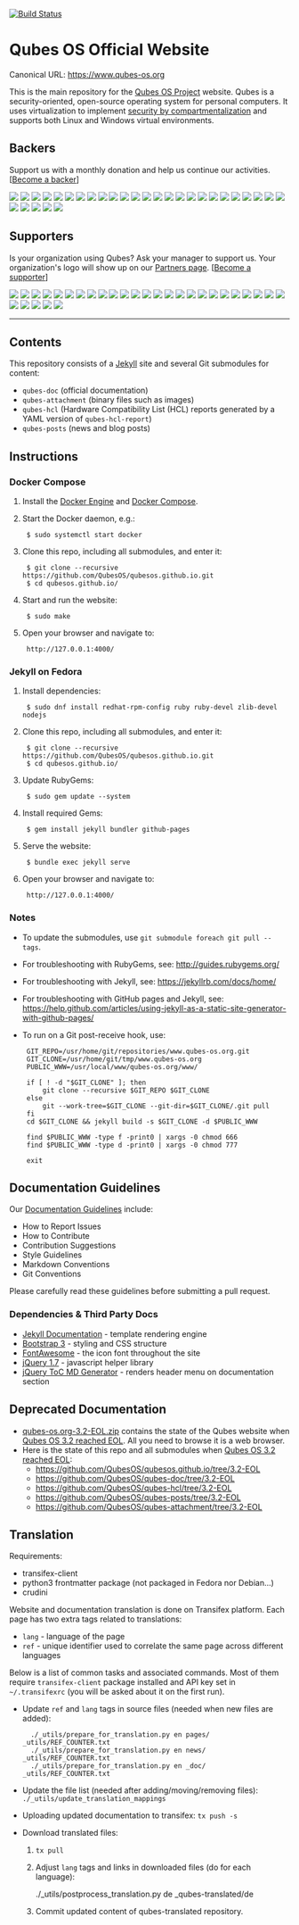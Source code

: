 [![Build Status](https://travis-ci.org/QubesOS/qubesos.github.io.svg?branch=master)](https://travis-ci.org/QubesOS/qubesos.github.io)

Qubes OS Official Website
=========================

Canonical URL: https://www.qubes-os.org

This is the main repository for the [Qubes OS Project][qubes] website. Qubes is
a security-oriented, open-source operating system for personal computers. It
uses virtualization to implement [security by compartmentalization][intro] and
supports both Linux and Windows virtual environments.


Backers
-------

Support us with a monthly donation and help us continue our activities. [[Become a backer](https://opencollective.com/qubes-os#backer)]

<a href="https://opencollective.com/qubes-os/backer/0/website" target="_blank"><img src="https://opencollective.com/qubes-os/backer/0/avatar.svg"></a>
<a href="https://opencollective.com/qubes-os/backer/1/website" target="_blank"><img src="https://opencollective.com/qubes-os/backer/1/avatar.svg"></a>
<a href="https://opencollective.com/qubes-os/backer/2/website" target="_blank"><img src="https://opencollective.com/qubes-os/backer/2/avatar.svg"></a>
<a href="https://opencollective.com/qubes-os/backer/3/website" target="_blank"><img src="https://opencollective.com/qubes-os/backer/3/avatar.svg"></a>
<a href="https://opencollective.com/qubes-os/backer/4/website" target="_blank"><img src="https://opencollective.com/qubes-os/backer/4/avatar.svg"></a>
<a href="https://opencollective.com/qubes-os/backer/5/website" target="_blank"><img src="https://opencollective.com/qubes-os/backer/5/avatar.svg"></a>
<a href="https://opencollective.com/qubes-os/backer/6/website" target="_blank"><img src="https://opencollective.com/qubes-os/backer/6/avatar.svg"></a>
<a href="https://opencollective.com/qubes-os/backer/7/website" target="_blank"><img src="https://opencollective.com/qubes-os/backer/7/avatar.svg"></a>
<a href="https://opencollective.com/qubes-os/backer/8/website" target="_blank"><img src="https://opencollective.com/qubes-os/backer/8/avatar.svg"></a>
<a href="https://opencollective.com/qubes-os/backer/9/website" target="_blank"><img src="https://opencollective.com/qubes-os/backer/9/avatar.svg"></a>
<a href="https://opencollective.com/qubes-os/backer/10/website" target="_blank"><img src="https://opencollective.com/qubes-os/backer/10/avatar.svg"></a>
<a href="https://opencollective.com/qubes-os/backer/11/website" target="_blank"><img src="https://opencollective.com/qubes-os/backer/11/avatar.svg"></a>
<a href="https://opencollective.com/qubes-os/backer/12/website" target="_blank"><img src="https://opencollective.com/qubes-os/backer/12/avatar.svg"></a>
<a href="https://opencollective.com/qubes-os/backer/13/website" target="_blank"><img src="https://opencollective.com/qubes-os/backer/13/avatar.svg"></a>
<a href="https://opencollective.com/qubes-os/backer/14/website" target="_blank"><img src="https://opencollective.com/qubes-os/backer/14/avatar.svg"></a>
<a href="https://opencollective.com/qubes-os/backer/15/website" target="_blank"><img src="https://opencollective.com/qubes-os/backer/15/avatar.svg"></a>
<a href="https://opencollective.com/qubes-os/backer/16/website" target="_blank"><img src="https://opencollective.com/qubes-os/backer/16/avatar.svg"></a>
<a href="https://opencollective.com/qubes-os/backer/17/website" target="_blank"><img src="https://opencollective.com/qubes-os/backer/17/avatar.svg"></a>
<a href="https://opencollective.com/qubes-os/backer/18/website" target="_blank"><img src="https://opencollective.com/qubes-os/backer/18/avatar.svg"></a>
<a href="https://opencollective.com/qubes-os/backer/19/website" target="_blank"><img src="https://opencollective.com/qubes-os/backer/19/avatar.svg"></a>
<a href="https://opencollective.com/qubes-os/backer/20/website" target="_blank"><img src="https://opencollective.com/qubes-os/backer/20/avatar.svg"></a>
<a href="https://opencollective.com/qubes-os/backer/21/website" target="_blank"><img src="https://opencollective.com/qubes-os/backer/21/avatar.svg"></a>
<a href="https://opencollective.com/qubes-os/backer/22/website" target="_blank"><img src="https://opencollective.com/qubes-os/backer/22/avatar.svg"></a>
<a href="https://opencollective.com/qubes-os/backer/23/website" target="_blank"><img src="https://opencollective.com/qubes-os/backer/23/avatar.svg"></a>
<a href="https://opencollective.com/qubes-os/backer/24/website" target="_blank"><img src="https://opencollective.com/qubes-os/backer/24/avatar.svg"></a>
<a href="https://opencollective.com/qubes-os/backer/25/website" target="_blank"><img src="https://opencollective.com/qubes-os/backer/25/avatar.svg"></a>
<a href="https://opencollective.com/qubes-os/backer/26/website" target="_blank"><img src="https://opencollective.com/qubes-os/backer/26/avatar.svg"></a>
<a href="https://opencollective.com/qubes-os/backer/27/website" target="_blank"><img src="https://opencollective.com/qubes-os/backer/27/avatar.svg"></a>
<a href="https://opencollective.com/qubes-os/backer/28/website" target="_blank"><img src="https://opencollective.com/qubes-os/backer/28/avatar.svg"></a>
<a href="https://opencollective.com/qubes-os/backer/29/website" target="_blank"><img src="https://opencollective.com/qubes-os/backer/29/avatar.svg"></a>


Supporters
----------

Is your organization using Qubes? Ask your manager to support us. Your organization's logo will show up on our [Partners page](https://www.qubes-os.org/partners/). [[Become a supporter](https://opencollective.com/qubes-os#supporter)]

<a href="https://opencollective.com/qubes-os/supporter/0/website" target="_blank"><img src="https://opencollective.com/qubes-os/supporter/0/avatar.svg"></a>
<a href="https://opencollective.com/qubes-os/supporter/1/website" target="_blank"><img src="https://opencollective.com/qubes-os/supporter/1/avatar.svg"></a>
<a href="https://opencollective.com/qubes-os/supporter/2/website" target="_blank"><img src="https://opencollective.com/qubes-os/supporter/2/avatar.svg"></a>
<a href="https://opencollective.com/qubes-os/supporter/3/website" target="_blank"><img src="https://opencollective.com/qubes-os/supporter/3/avatar.svg"></a>
<a href="https://opencollective.com/qubes-os/supporter/4/website" target="_blank"><img src="https://opencollective.com/qubes-os/supporter/4/avatar.svg"></a>
<a href="https://opencollective.com/qubes-os/supporter/5/website" target="_blank"><img src="https://opencollective.com/qubes-os/supporter/5/avatar.svg"></a>
<a href="https://opencollective.com/qubes-os/supporter/6/website" target="_blank"><img src="https://opencollective.com/qubes-os/supporter/6/avatar.svg"></a>
<a href="https://opencollective.com/qubes-os/supporter/7/website" target="_blank"><img src="https://opencollective.com/qubes-os/supporter/7/avatar.svg"></a>
<a href="https://opencollective.com/qubes-os/supporter/8/website" target="_blank"><img src="https://opencollective.com/qubes-os/supporter/8/avatar.svg"></a>
<a href="https://opencollective.com/qubes-os/supporter/9/website" target="_blank"><img src="https://opencollective.com/qubes-os/supporter/9/avatar.svg"></a>
<a href="https://opencollective.com/qubes-os/supporter/10/website" target="_blank"><img src="https://opencollective.com/qubes-os/supporter/10/avatar.svg"></a>
<a href="https://opencollective.com/qubes-os/supporter/11/website" target="_blank"><img src="https://opencollective.com/qubes-os/supporter/11/avatar.svg"></a>
<a href="https://opencollective.com/qubes-os/supporter/12/website" target="_blank"><img src="https://opencollective.com/qubes-os/supporter/12/avatar.svg"></a>
<a href="https://opencollective.com/qubes-os/supporter/13/website" target="_blank"><img src="https://opencollective.com/qubes-os/supporter/13/avatar.svg"></a>
<a href="https://opencollective.com/qubes-os/supporter/14/website" target="_blank"><img src="https://opencollective.com/qubes-os/supporter/14/avatar.svg"></a>
<a href="https://opencollective.com/qubes-os/supporter/15/website" target="_blank"><img src="https://opencollective.com/qubes-os/supporter/15/avatar.svg"></a>
<a href="https://opencollective.com/qubes-os/supporter/16/website" target="_blank"><img src="https://opencollective.com/qubes-os/supporter/16/avatar.svg"></a>
<a href="https://opencollective.com/qubes-os/supporter/17/website" target="_blank"><img src="https://opencollective.com/qubes-os/supporter/17/avatar.svg"></a>
<a href="https://opencollective.com/qubes-os/supporter/18/website" target="_blank"><img src="https://opencollective.com/qubes-os/supporter/18/avatar.svg"></a>
<a href="https://opencollective.com/qubes-os/supporter/19/website" target="_blank"><img src="https://opencollective.com/qubes-os/supporter/19/avatar.svg"></a>
<a href="https://opencollective.com/qubes-os/supporter/20/website" target="_blank"><img src="https://opencollective.com/qubes-os/supporter/20/avatar.svg"></a>
<a href="https://opencollective.com/qubes-os/supporter/21/website" target="_blank"><img src="https://opencollective.com/qubes-os/supporter/21/avatar.svg"></a>
<a href="https://opencollective.com/qubes-os/supporter/22/website" target="_blank"><img src="https://opencollective.com/qubes-os/supporter/22/avatar.svg"></a>
<a href="https://opencollective.com/qubes-os/supporter/23/website" target="_blank"><img src="https://opencollective.com/qubes-os/supporter/23/avatar.svg"></a>
<a href="https://opencollective.com/qubes-os/supporter/24/website" target="_blank"><img src="https://opencollective.com/qubes-os/supporter/24/avatar.svg"></a>
<a href="https://opencollective.com/qubes-os/supporter/25/website" target="_blank"><img src="https://opencollective.com/qubes-os/supporter/25/avatar.svg"></a>
<a href="https://opencollective.com/qubes-os/supporter/26/website" target="_blank"><img src="https://opencollective.com/qubes-os/supporter/26/avatar.svg"></a>
<a href="https://opencollective.com/qubes-os/supporter/27/website" target="_blank"><img src="https://opencollective.com/qubes-os/supporter/27/avatar.svg"></a>
<a href="https://opencollective.com/qubes-os/supporter/28/website" target="_blank"><img src="https://opencollective.com/qubes-os/supporter/28/avatar.svg"></a>
<a href="https://opencollective.com/qubes-os/supporter/29/website" target="_blank"><img src="https://opencollective.com/qubes-os/supporter/29/avatar.svg"></a>

--------------------------------------------------------------------------------

Contents
--------

This repository consists of a [Jekyll] site and several Git submodules for
content:

 - `qubes-doc` (official documentation)
 - `qubes-attachment` (binary files such as images)
 - `qubes-hcl` (Hardware Compatibility List (HCL) reports generated by a YAML
   version of `qubes-hcl-report`)
 - `qubes-posts` (news and blog posts)

Instructions
------------

### Docker Compose ###

1. Install the [Docker Engine] and [Docker Compose].

2. Start the Docker daemon, e.g.:

        $ sudo systemctl start docker

3. Clone this repo, including all submodules, and enter it:

        $ git clone --recursive https://github.com/QubesOS/qubesos.github.io.git
        $ cd qubesos.github.io/

4. Start and run the website:

        $ sudo make

5. Open your browser and navigate to:

        http://127.0.0.1:4000/

### Jekyll on Fedora ###

1. Install dependencies:

        $ sudo dnf install redhat-rpm-config ruby ruby-devel zlib-devel nodejs

2. Clone this repo, including all submodules, and enter it:

        $ git clone --recursive https://github.com/QubesOS/qubesos.github.io.git
        $ cd qubesos.github.io/

3. Update RubyGems:

        $ sudo gem update --system

4. Install required Gems:

        $ gem install jekyll bundler github-pages

5. Serve the website:

        $ bundle exec jekyll serve

6. Open your browser and navigate to:

        http://127.0.0.1:4000/

### Notes ###

 - To update the submodules, use `git submodule foreach git pull --tags`.
 - For troubleshooting with RubyGems, see: <http://guides.rubygems.org/>
 - For troubleshooting with Jekyll, see: <https://jekyllrb.com/docs/home/>
 - For troubleshooting with GitHub pages and Jekyll, see: <https://help.github.com/articles/using-jekyll-as-a-static-site-generator-with-github-pages/>
 - To run on a Git post-receive hook, use:

        GIT_REPO=/usr/home/git/repositories/www.qubes-os.org.git
        GIT_CLONE=/usr/home/git/tmp/www.qubes-os.org
        PUBLIC_WWW=/usr/local/www/qubes-os.org/www/

        if [ ! -d "$GIT_CLONE" ]; then
            git clone --recursive $GIT_REPO $GIT_CLONE
        else
            git --work-tree=$GIT_CLONE --git-dir=$GIT_CLONE/.git pull
        fi
        cd $GIT_CLONE && jekyll build -s $GIT_CLONE -d $PUBLIC_WWW

        find $PUBLIC_WWW -type f -print0 | xargs -0 chmod 666
        find $PUBLIC_WWW -type d -print0 | xargs -0 chmod 777

        exit

Documentation Guidelines
------------------------

Our [Documentation Guidelines] include:
 - How to Report Issues
 - How to Contribute
 - Contribution Suggestions
 - Style Guidelines
 - Markdown Conventions
 - Git Conventions

Please carefully read these guidelines before submitting a pull request.

### Dependencies & Third Party Docs ###

 - [Jekyll Documentation] - template rendering engine
 - [Bootstrap 3] - styling and CSS structure
 - [FontAwesome] - the icon font throughout the site
 - [jQuery 1.7] - javascript helper library
 - [jQuery ToC MD Generator] - renders header menu on documentation section

Deprecated Documentation
------------------------

 - [qubes-os.org-3.2-EOL.zip] contains the state of the Qubes website when
   [Qubes OS 3.2 reached EOL]. All you need to browse it is a web browser.
 - Here is the state of this repo and all submodules when [Qubes OS 3.2 reached
   EOL]:
   - https://github.com/QubesOS/qubesos.github.io/tree/3.2-EOL
   - https://github.com/QubesOS/qubes-doc/tree/3.2-EOL
   - https://github.com/QubesOS/qubes-hcl/tree/3.2-EOL
   - https://github.com/QubesOS/qubes-posts/tree/3.2-EOL
   - https://github.com/QubesOS/qubes-attachment/tree/3.2-EOL


Translation
-----------

Requirements:
 - transifex-client
 - python3 frontmatter package (not packaged in Fedora nor Debian...)
 - crudini

Website and documentation translation is done on Transifex platform. Each page has two extra tags related to translations:
 - `lang` - language of the page
 - `ref` - unique identifier used to correlate the same page across different languages

Below is a list of common tasks and associated commands. Most of them require
`transifex-client` package installed and API key set in `~/.transifexrc` (you
will be asked about it on the first run).

* Update `ref` and `lang` tags in source files (needed when new files are added):

        ./_utils/prepare_for_translation.py en pages/ _utils/REF_COUNTER.txt
        ./_utils/prepare_for_translation.py en news/ _utils/REF_COUNTER.txt
        ./_utils/prepare_for_translation.py en _doc/ _utils/REF_COUNTER.txt

* Update the file list (needed after adding/moving/removing files): `./_utils/update_translation_mappings`
* Uploading updated documentation to transifex: `tx push -s`
* Download translated files:

    1. `tx pull`
    2. Adjust `lang` tags and links in downloaded files (do for each language):

        ./_utils/postprocess_translation.py de _qubes-translated/de

    3. Commit updated content of qubes-translated repository.

[qubes]: https://github.com/QubesOS
[intro]: https://www.qubes-os.org/intro/
[Documentation Guidelines]: https://www.qubes-os.org/doc/doc-guidelines/
[Jekyll]: https://jekyllrb.com/
[Jekyll Documentation]: http://jekyllrb.com/docs/
[Docker Engine]: https://docs.docker.com/engine/installation/
[Docker Compose]: https://docs.docker.com/compose/install/
[FontAwesome]: http://fontawesome.io
[Bootstrap 3]: http://getbootstrap.com
[jQuery 1.7]: http://api.jquery.com
[jQuery ToC MD Generator]: https://github.com/dafi/tocmd-generator
[gh-fork]: https://guides.github.com/activities/forking/
[gh-pull]: https://help.github.com/articles/using-pull-requests/
[patch]: https://www.qubes-os.org/doc/source-code/#sending-a-patch
[qubes-os.org-3.2-EOL.zip]: https://github.com/QubesOS/qubesos.github.io/releases/download/3.2-EOL/qubes-os.org-3.2-EOL.zip
[Qubes OS 3.2 reached EOL]: https://www.qubes-os.org/news/2019/03/28/qubes-3-2-has-reached-eol/

